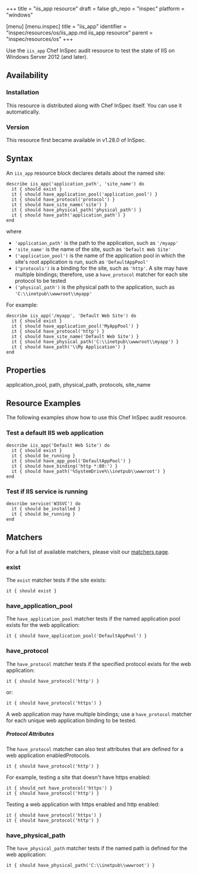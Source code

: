 +++
title = "iis_app resource"
draft = false
gh_repo = "inspec"
platform = "windows"

[menu]
  [menu.inspec]
    title = "iis_app"
    identifier = "inspec/resources/os/iis_app.md iis_app resource"
    parent = "inspec/resources/os"
+++

Use the `iis_app` Chef InSpec audit resource to test the state of IIS on Windows Server 2012 (and later).

## Availability

### Installation

This resource is distributed along with Chef InSpec itself. You can use it automatically.

### Version

This resource first became available in v1.28.0 of InSpec.

## Syntax

An `iis_app` resource block declares details about the named site:

    describe iis_app('application_path', 'site_name') do
      it { should exist }
      it { should have_application_pool('application_pool') }
      it { should have_protocol('protocol') }
      it { should have_site_name('site') }
      it { should have_physical_path('physical_path') }
      it { should have_path('application_path') }
    end

where

- `'application_path'` is the path to the application, such as `'/myapp'`
- `'site_name'` is the name of the site, such as `'Default Web Site'`
- `('application_pool')` is the name of the application pool in which the site's root application is run, such as `'DefaultAppPool'`
- `('protocols')` is a binding for the site, such as `'http'`. A site may have multiple bindings; therefore, use a `have_protocol` matcher for each site protocol to be tested
- `('physical_path')` is the physical path to the application, such as `'C:\\inetpub\\wwwroot\\myapp'`

For example:

    describe iis_app('/myapp', 'Default Web Site') do
      it { should exist }
      it { should have_application_pool('MyAppPool') }
      it { should have_protocol('http') }
      it { should have_site_name('Default Web Site') }
      it { should have_physical_path('C:\\inetpub\\wwwroot\\myapp') }
      it { should have_path('\\My Application') }
    end

## Properties

application_pool, path, physical_path, protocols, site_name

## Resource Examples

The following examples show how to use this Chef InSpec audit resource.

### Test a default IIS web application

    describe iis_app('Default Web Site') do
      it { should exist }
      it { should be_running }
      it { should have_app_pool('DefaultAppPool') }
      it { should have_binding('http *:80:') }
      it { should have_path('%SystemDrive%\\inetpub\\wwwroot') }
    end

### Test if IIS service is running

    describe service('W3SVC') do
      it { should be_installed }
      it { should be_running }
    end

## Matchers

For a full list of available matchers, please visit our [matchers page](/inspec/matchers/).

### exist

The `exist` matcher tests if the site exists:

    it { should exist }

### have_application_pool

The `have_application_pool` matcher tests if the named application pool exists for the web application:

    it { should have_application_pool('DefaultAppPool') }

### have_protocol

The `have_protocol` matcher tests if the specified protocol exists for the web application:

    it { should have_protocol('http') }

or:

    it { should have_protocol('https') }

A web application may have multiple bindings; use a `have_protocol` matcher for each unique web application binding to be tested.

##### Protocol Attributes

The `have_protocol` matcher can also test attributes that are defined for a web application enabledProtocols.

    it { should have_protocol('http') }

For example, testing a site that doesn't have https enabled:

    it { should_not have_protocol('https') }
    it { should have_protocol('http') }

Testing a web application with https enabled and http enabled:

    it { should have_protocol('https') }
    it { should have_protocol('http') }

### have_physical_path

The `have_physical_path` matcher tests if the named path is defined for the web application:

    it { should have_physical_path('C:\\inetpub\\wwwroot') }
